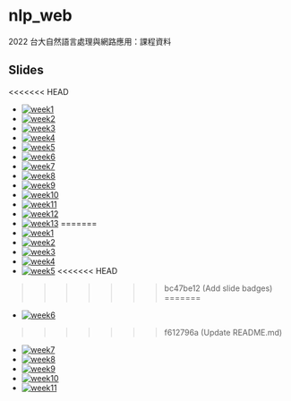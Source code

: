 <meta charset="UTF-8">

# nlp_web
2022 台大自然語言處理與網路應用：課程資料

## Slides

<<<<<<< HEAD
* [![week1  ](https://img.shields.io/badge/slides-week1-ff0000)](https://htmlpreview.github.io/?https://github.com/lopentu/nlp_web/blob/main/slides/week1.html)
* [![week2  ](https://img.shields.io/badge/slides-week2-c13e00)](https://htmlpreview.github.io/?https://github.com/lopentu/nlp_web/blob/main/slides/week2.html)
* [![week3  ](https://img.shields.io/badge/slides-week3-966900)](https://htmlpreview.github.io/?https://github.com/lopentu/nlp_web/blob/main/slides/week3.html)
* [![week4  ](https://img.shields.io/badge/slides-week4-728d00)](https://htmlpreview.github.io/?https://github.com/lopentu/nlp_web/blob/main/slides/week4.html)
* [![week5  ](https://img.shields.io/badge/slides-week5-54ab00)](https://htmlpreview.github.io/?https://github.com/lopentu/nlp_web/blob/main/slides/week5.html)
* [![week6  ](https://img.shields.io/badge/slides-week6-25da00)](https://htmlpreview.github.io/?https://github.com/lopentu/nlp_web/blob/main/slides/week6.html)
* [![week7  ](https://img.shields.io/badge/slides-week7-00f00f)](https://github.com/jeffeuxMartin/nlp_web)
* [![week8  ](https://img.shields.io/badge/slides-week8-00cb35)](https://htmlpreview.github.io/?https://github.com/lopentu/nlp_web/blob/main/slides/week8.html)
* [![week9  ](https://img.shields.io/badge/slides-week9-00a45c)](https://docs.google.com/viewer?url=https://github.com/lopentu/nlp_web/raw/main/slides/week9.pdf)
* [![week10](https://img.shields.io/badge/slides-week10-007b85)](https://docs.google.com/viewer?url=https://github.com/lopentu/nlp_web/raw/main/slides/week10.pdf)
* [![week11](https://img.shields.io/badge/slides-week11-00659b)](https://htmlpreview.github.io/?https://github.com/lopentu/nlp_web/blob/main/slides/week11.html)
* [![week12](https://img.shields.io/badge/slides-week12-0046b9)](https://hackmd.io/@howard-haowen/webapps/)
* [![week13](https://img.shields.io/badge/slides-week13-1f00e0)](https://htmlpreview.github.io/?https://github.com/lopentu/nlp_web/blob/main/slides/week13.html)
=======
* [![week1](https://img.shields.io/badge/slides-week1-ff0000)](https://htmlpreview.github.io/?https://github.com/lopentu/nlp_web/blob/main/slides/week1.html)
* [![week2](https://img.shields.io/badge/slides-week2-ff8800)](https://htmlpreview.github.io/?https://github.com/lopentu/nlp_web/blob/main/slides/week2.html)
* [![week3](https://img.shields.io/badge/slides-week3-ffff00)](https://htmlpreview.github.io/?https://github.com/lopentu/nlp_web/blob/main/slides/week3.html)
* [![week4](https://img.shields.io/badge/slides-week4-88ff00)](https://htmlpreview.github.io/?https://github.com/lopentu/nlp_web/blob/main/slides/week4.html)
* [![week5](https://img.shields.io/badge/slides-week5-00ff00)](https://htmlpreview.github.io/?https://github.com/lopentu/nlp_web/blob/main/slides/week5.html)
<<<<<<< HEAD
>>>>>>> bc47be12 (Add slide badges)
=======
* [![week6](https://img.shields.io/badge/slides-week6-00ff88)](https://htmlpreview.github.io/?https://github.com/lopentu/nlp_web/blob/main/slides/week6.html)
>>>>>>> f612796a (Update README.md)

* [![week7](https://img.shields.io/badge/slides-week7-00ff88)](https://htmlpreview.github.io/?https://github.com/lopentu/nlp_web/blob/main/slides/week7.html)
* [![week8](https://img.shields.io/badge/slides-week8-00ff88)](https://htmlpreview.github.io/?https://github.com/lopentu/nlp_web/blob/main/slides/week8.html)
* [![week9](https://img.shields.io/badge/slides-week9-00ff88)](https://docs.google.com/viewer?url=https://github.com/lopentu/nlp_web/raw/main/slides/week9.pdf)
* [![week10](https://img.shields.io/badge/slides-week10-00ff88)](https://docs.google.com/viewer?url=https://github.com/lopentu/nlp_web/raw/main/slides/week10.pdf)
* [![week11](https://img.shields.io/badge/slides-week11-00ff88)](https://htmlpreview.github.io/?https://github.com/lopentu/nlp_web/blob/main/slides/week11.html)
